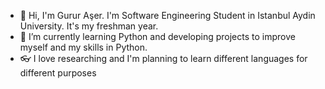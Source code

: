 - 🔭 Hi, I'm Gurur Aşer. I'm Software Engineering Student in Istanbul Aydin University. It's my freshman year.
- 🌱 I’m currently learning Python and developing projects to improve myself and my skills in Python.
- 👓 I love researching and I'm planning to learn different languages for different purposes

